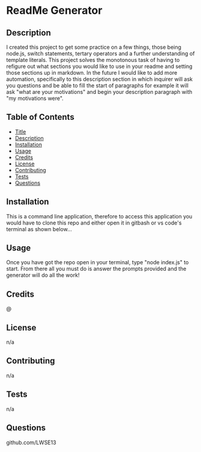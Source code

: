 


# ReadMe Generator 

## Description
I created this project to get some practice on a few things, those being node.js, switch statements, tertary operators and a further understanding  of template literals. This project solves the monotonous task of having to refigure out what sections you would like to use in your readme and setting those sections up in markdown. In the future I would like to add more automation, specifically to this description section in which inquirer will ask you questions and be able to fill the start of paragraphs for example it will ask "what are your motivations" and begin your description paragraph with "my motivations were". 

## Table of Contents

- [Title](#title)
- [Description](#description)
- [Installation](#installation)
- [Usage](#usage)
- [Credits](#credits)
- [License](#license)
- [Contributing](#contributing)
- [Tests](#tests)
- [Questions](#questions)

## Installation
This is a command line application, therefore to access this application you would have to clone this repo and either open it in gitbash or vs code's terminal as shown below...

## Usage
Once you have got the repo open in your terminal, type "node index.js" to start. From there all you must do is answer the prompts provided and the generator will do all the work!

## Credits
@

## License
n/a

## Contributing
n/a

## Tests
n/a

## Questions
github.com/LWSE13

